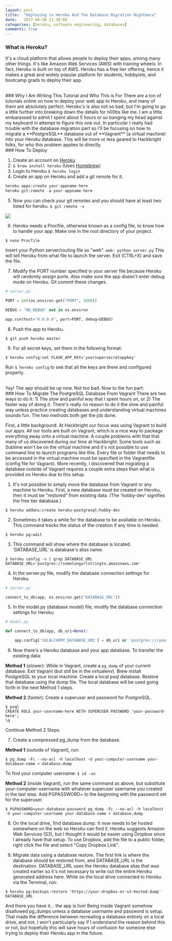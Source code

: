 ```yaml
---
layout: post
title:  "Deploying to Heroku And The Database Migration Nightmare"
date:   2017-06-30 21:38:00
categories: [heroku, software engineering, databases]
comments: true
---
```



### What is Heroku?
It's a cloud platform that allows people to deploy their apps, among many other things. It's like Amazon Web Services (AWS) with training wheels. In fact, Heroku is built on top of AWS. Heroku has a free tier offering, hence it makes a great and widely popular platform for students, hobbyists, and bootcamp grads to deploy their app.

<br>
### Why I Am Writing This Tutorial and Who This is For
There are a ton of tutorials online on how to deploy your web app to Heroku, and many of them are absolutely perfect. Heroku's is also not so bad, but I'm going to go a little further into breaking down the details for n00bs like me. I am a little embarassed to admit I spent about 5 hours or so banging my head against my keyboard in attempt to figure this one out. In particular I really had trouble with the database migration part so I'll be focusing on how to migrate a **PostgreSQL** database out of **Vagrant** (a virtual machine) into your Heroku database. This will be more or less geared to Hackbright folks, for who this problem applies to directly.

<br>
### How To Deploy

1. Create an account on [Heroku][heroku]
2. `$ brew install heroku` (Uses [Homebrew][homebrew])
3. Login to Heroku `$ heroku login`
4. Create an app on Heroku and add a git remote for it.

``` python
heroku apps:create your-appname-here
heroku git:remote -a your-appname-here
```

5. Now you can check your git remotes and you should have at least two listed for heroku. `$ git remote -v`

<img src="{{url}}/images/heroku/gitremote.png" class="img-responsive center-block" />

6. Heroku needs a Procfile, otherwise known as a config file, to know how to handle your app. Make one in the root directory of your project.

```
$ nano Procfile
```

Insert your Python server/routing file as "web". `web: python server.py` This will tell Heroku from what file to launch the server. Exit (CTRL+X) and save the file.

7. Modify the PORT number specified in your server file because Heroku will randomly assign ports. Also make sure the app doesn't enter debug mode on Heroku. Git commit these changes.

``` python
# server.py

PORT = int(os.environ.get("PORT", 5000))

DEBUG = "NO_DEBUG" not in os.environ

app.run(host="0.0.0.0", port=PORT, debug=DEBUG)
```

8. Push the app to Heroku.

```
$ git push heroku master
```

9. For all secret keys, set them in the following format:

```
$ heroku config:set FLASK_APP_KEY='yoursupersecretappkey'
```

Run `$ heroku config` to see that all the keys are there and configured properly.

<br>
Yay! The app should be up now. Not too bad. Now to the fun part:

<br>
### How To Migrate The PostgreSQL Database From Vagrant
There are two ways to do it: 1) The slow and painful way that I spent hours on, or 2) The faster way of doing it. There's really no reason to do it the slow and painful way unless practice creating databases and understanding virtual machines sounds fun. The two methods both get the job done.

First, a little background:
At Hackbright our focus was using Vagrant to build our apps. All our tools are built on Vagrant, which is a nice way to package everything away onto a virtual machine. A couple problems with that that many of us discovered during our time at Hackbright: Some tools such as Sublime won't be on the virtual machine and it's not possible to use command line to launch programs like this. Every file or folder that needs to be accessed in the virtual machine must be specified in the Vagrantfile (config file for Vagrant). More recently, I discovered that migrating a database outside of Vagrant requires a couple extra steps than what is provided on Heroku due to this setup.

1. It's not possible to simply move the database from Vagrant or any machine to Heroku. First, a new database must be created on Heroku, then it must be "restored" from existing data. (The 'hobby-dev' signifies the free tier database.)

```
$ heroku addons:create heroku-postgresql:hobby-dev
```

2. Sometimes it takes a while for the database to be available on Heroku. This command tracks the status of the creation if any time is needed.

```
$ heroku pg:wait
```

3. This command will show where the database is located. 'DATABASE_URL' is database's alias name.

```
$ heroku config -s | grep DATABASE_URL
DATABASE_URL='postgres://somelongurlstringto.amazonaws.com'
```

4. In the server.py file, modify the database connection settings for Heroku.

``` python
# server.py

connect_to_db(app, os.environ.get("DATABASE_URL"))
```

5. In the model.py (database model) file, modify the database connection settings for Heroku.

``` python
# model.py

def connect_to_db(app, db_uri=None):

    app.config['SQLALCHEMY_DATABASE_URI'] = db_uri or 'postgres:///your-database-name'
```

6. Now there's a Heroku database and your app database. To transfer the existing data:

**Method 1** (slower): While in Vagrant, create a `pg_dump` of your current database. Exit Vagrant (but still be in the virtualenv). Brew install PostgreSQL to your local machine. Create a local psql database. Restore that database using the dump file. The local database will be used going forth in the next Method 1 steps.

**Method 2** (faster): Create a superuser and password for PostgreSQL.

```
$ psql
CREATE ROLE your-username-here WITH SUPERUSER PASSWORD 'your-password-here';
\q
```

Continue Method 2 Steps.

7. Create a compressed pg_dump from the database.

**Method 1** (outside of Vagrant), run:

```
$ pg_dump -Fc --no-acl -h localhost -U your-computer-username your-database-name > database.dump
```

To find your computer username: `$ id -un`

**Method 2** (inside Vagrant), run the same command as above, but substitute your-computer-username with whatever superuser username you created in the last step. Add PGPASSWORD= to the beginning with the password set for the superuser.

```
$ PGPASSWORD=your-database-password pg_dump -Fc --no-acl -h localhost -U your-computer-username your-database-name > database.dump
```

8. On the local drive, find database.dump. It now needs to be hosted somewhere on the web so Heroku can find it. Heroku suggests Amazon Web Services (S3), but I thought it would be easier using Dropbox since I already have that setup. To use Dropbox, add the file to a public folder, right click the file and select "Copy Dropbox Link".

9. Migrate data using a database restore. The first link is where the database should be restored from, and DATABASE_URL is the destination. DATABASE_URL uses the Heroku database alias that was created earlier so it's not necessary to write out the entire Heroku generated address here. While on the local drive connected to Heroku via the Terminal, run:

```
$ heroku pg:backups:restore 'https://your-dropbox-or-s3-hosted.dump' DATABASE_URL
```

And there you have it... the app is live! Being inside Vagrant somehow disallowed pg_dumps unless a database username and password is setup. That made the difference between recreating a database entirely on a local drive, and not. I won't particularly say if I understand the reason behind this or not, but hopefully this will save hours of confusion for someone else trying to deploy their Heroku app in the future.


[homebrew]: https://brew.sh/
[heroku]: https://www.heroku.com/
